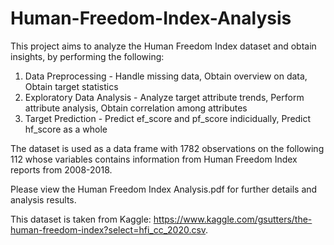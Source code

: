 # Human-Freedom-Index-Analysis
This project aims to analyze the Human Freedom Index dataset and obtain insights, by performing the following:<br>
1. Data Preprocessing - Handle missing data, Obtain overview on data, Obtain target statistics <br>
2. Exploratory Data Analysis - Analyze target attribute trends, Perform attribute analysis, Obtain correlation among attributes <br>
3. Target Prediction - Predict ef_score and pf_score indicidually, Predict hf_score as a whole

The dataset is used as a data frame with 1782 observations on the following 112 whose variables contains information from Human Freedom Index reports from 2008-2018.
<br>

Please view the Human Freedom Index Analysis.pdf for further details and analysis results.

This dataset is taken from Kaggle: https://www.kaggle.com/gsutters/the-human-freedom-index?select=hfi_cc_2020.csv.
